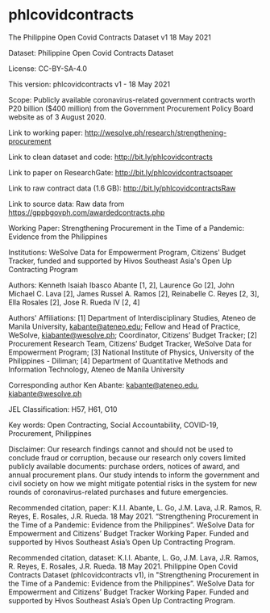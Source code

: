 # phlcovidcontracts
The Philippine Open Covid Contracts Dataset v1 18 May 2021

Dataset: Philippine Open Covid Contracts Dataset

License: CC-BY-SA-4.0

This version: phlcovidcontracts v1 - 18 May 2021

Scope: Publicly available coronavirus-related government contracts worth P20 billion ($400 million) from the Government Procurement Policy Board website as of 3 August 2020.

Link to working paper: http://wesolve.ph/research/strengthening-procurement

Link to clean dataset and code: http://bit.ly/phlcovidcontracts

Link to paper on ResearchGate: http://bit.ly/phlcovidcontractspaper

Link to raw contract data (1.6 GB): http://bit.ly/phlcovidcontractsRaw

Link to source data: Raw data from https://gppbgovph.com/awardedcontracts.php


Working Paper: Strengthening Procurement in the Time of a Pandemic: Evidence from the Philippines

Institutions: WeSolve Data for Empowerment Program, Citizens' Budget Tracker, funded and supported by Hivos Southeast Asia's Open Up Contracting Program

Authors: Kenneth Isaiah Ibasco Abante [1, 2], Laurence Go [2], John Michael C. Lava [2], James Russel A. Ramos [2], Reinabelle C. Reyes [2, 3], Ella Rosales [2], Jose R. Rueda IV [2, 4]

Authors' Affiliations:
[1] Department of Interdisciplinary Studies, Ateneo de Manila University, kabante@ateneo.edu; Fellow and Head of Practice, WeSolve, kiabante@wesolve.ph; Coordinator, Citizens’ Budget Tracker;
[2] Procurement Research Team, Citizens’ Budget Tracker, WeSolve Data for Empowerment Program;
[3] National Institute of Physics, University of the Philippines - Diliman;
[4] Department of Quantitative Methods and Information Technology, Ateneo de Manila University

Corresponding author
Ken Abante: kabante@ateneo.edu, kiabante@wesolve.ph

JEL Classification: H57, H61, O10

Key words: Open Contracting, Social Accountability, COVID-19, Procurement, Philippines

Disclaimer:	Our research findings cannot and should not be used to conclude fraud or corruption, because our research only covers limited publicly available documents: purchase orders, notices of award, and annual procurement plans. Our study intends to inform the government and civil society on how we might mitigate potential risks in the system for new rounds of coronavirus-related purchases and future emergencies.

Recommended citation, paper: K.I.I. Abante, L. Go, J.M. Lava, J.R. Ramos, R. Reyes, E. Rosales, J.R. Rueda. 18 May 2021. “Strengthening Procurement in the Time of a Pandemic: Evidence from the Philippines”. WeSolve Data for Empowerment and Citizens’ Budget Tracker Working Paper. Funded and supported by Hivos Southeast Asia’s Open Up Contracting Program.

Recommended citation, dataset: K.I.I. Abante, L. Go, J.M. Lava, J.R. Ramos, R. Reyes, E. Rosales, J.R. Rueda. 18 May 2021. Philippine Open Covid Contracts Dataset (phlcovidcontracts v1), in "Strengthening Procurement in the Time of a Pandemic: Evidence from the Philippines”. WeSolve Data for Empowerment and Citizens’ Budget Tracker Working Paper. Funded and supported by Hivos Southeast Asia’s Open Up Contracting Program.
